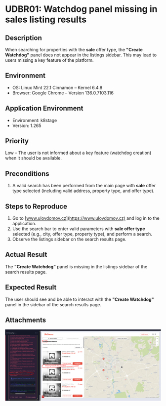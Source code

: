 # UDBR01: Watchdog panel missing in sales listing results

## Description
When searching for properties with the **sale** offer type, the **"Create Watchdog"** panel does not appear in the listings sidebar. This may lead to users missing a key feature of the platform.

## Environment
- OS: Linux Mint 22.1 Cinnamon – Kernel 6.4.8
- Browser: Google Chrome – Version 136.0.7103.116

## Application Environment
- Environment: k8stage
- Version: 1.265

## Priority
Low – The user is not informed about a key feature (watchdog creation) when it should be available.

## Preconditions
1. A valid search has been performed from the main page with **sale** offer type selected (including valid address, property type, and offer type).

## Steps to Reproduce
1. Go to [www.ulovdomov.cz](https://www.ulovdomov.cz) and log in to the application.
2. Use the search bar to enter valid parameters with **sale offer type** selected (e.g., city, offer type, property type), and perform a search.
3. Observe the listings sidebar on the search results page.

## Actual Result
The **"Create Watchdog"** panel is missing in the listings sidebar of the search results page.

## Expected Result
The user should see and be able to interact with the **"Create Watchdog"** panel in the sidebar of the search results page.

## Attachments
![Watchdog panel missing](1.missingWatchDog.jpg)
